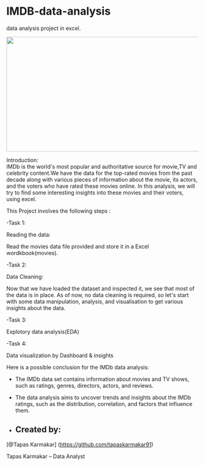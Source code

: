 # IMDB-data-analysis
data analysis project in excel.
<p align="center">
  <img width="600" height="300" src="[OIP.jpeg](https://www.google.com/url?sa=i&url=https%3A%2F%2Fwww.cheggindia.com%2Ffull-forms%2Fimdb%2F&psig=AOvVaw0tgeCzlhBIDN-D8hcB0_xA&ust=1706946096231000&source=images&cd=vfe&opi=89978449&ved=0CBMQjRxqFwoTCKCtx7KVjIQDFQAAAAAdAAAAABAD)">
</p>








Introduction:  
IMDb is the world's most popular and authoritative source for movie,TV and celebrity content.We have the data for the top-rated movies from the past decade along with various pieces of information about the movie, its actors, and the voters who have rated these movies online. In this analysis, we will try to find some interesting insights into these movies and their voters, using excel.

This Project involves the following steps :

-Task 1:

Reading the data:

Read the movies data file provided and store it in a Excel wordkbook(movies).

-Task 2:

Data Cleaning:

Now that we have loaded the dataset and inspected it, we see that most of the data is in place. As of now, no data cleaning is required, so let's start with some data 
manipulation, analysis, and visualisation to get various insights about the data.

-Task 3:
     	
Explotory data analysis(EDA)

-Task 4:
      
Data visualization by Dashboard & insights


Here is a possible conclusion for the IMDb data analysis:

- The IMDb data set contains information about movies and TV shows, such as ratings, genres, directors, actors, and reviews.
- The data analysis aims to uncover trends and insights about the IMDb ratings, such as the distribution, correlation, and factors that influence them.

- ## Created by:
[@Tapas Karmakar] (https://github.com/tapaskarmakar91)

Tapas Karmakar – Data Analyst
